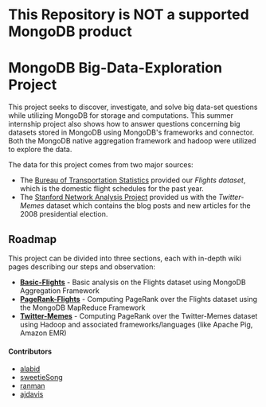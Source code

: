 # This Repository is NOT a supported MongoDB product 

MongoDB Big-Data-Exploration Project
====================================

This project seeks to discover, investigate, and solve big data-set questions while utilizing MongoDB for storage and computations. This summer internship project also shows how to answer questions concerning big datasets stored in MongoDB using MongoDB's frameworks and connector. Both the MongoDB native aggregation framework and hadoop were utilized to explore the data. 

The data for this project comes from two major sources: 

* The [Bureau of Transportation Statistics](http://www.transtats.bts.gov/DL_SelectFields.asp?Table_ID=236) provided our *Flights dataset*, which is the domestic flight schedules for the past year. 
* The [Stanford Network Analysis Project](http://www.memetracker.org) provided us with the *Twitter-Memes* dataset which contains the blog posts and new articles for the 2008 presidential election. 

## Roadmap

This project can be divided into three sections, each with in-depth wiki pages describing our steps and observation:

* [**Basic-Flights**](https://github.com/10gen-interns/big-data-exploration/wiki/Basic-Analysis-on-Flights-Dataset) - Basic analysis on the Flights dataset using MongoDB Aggregation Framework 
* [**PageRank-Flights**](https://github.com/10gen-interns/big-data-exploration/wiki/PageRank-on-Flights-Dataset) - Computing PageRank over the Flights dataset using the MongoDB MapReduce Framework
* [**Twitter-Memes**](https://github.com/10gen-interns/big-data-exploration/wiki/PageRank-on-Twitter-Memes-Dataset) - Computing PageRank over the Twitter-Memes dataset using Hadoop and associated frameworks/languages (like Apache Pig, Amazon EMR)

#### Contributors
* [alabid](https://github.com/alabid)
* [sweetieSong](https://github.com/sweetieSong)
* [ranman](https://github.com/ranman)
* [ajdavis](https://github.com/ajdavis)
